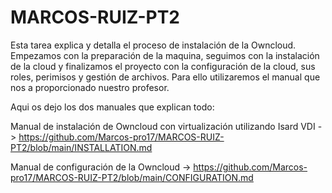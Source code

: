 # MARCOS-RUIZ-PT2

Esta tarea explica y detalla el proceso de instalación de la Owncloud. Empezamos con la preparación de la maquina, seguimos con la instalación de la cloud y finalizamos el proyecto con la configuración de la cloud, sus roles, perimisos y gestión de archivos.
Para ello utilizaremos el manual que nos a proporcionado nuestro profesor.

Aqui os dejo los dos manuales que explican todo:

Manual de instalación de Owncloud con virtualización utilizando Isard VDI -> https://github.com/Marcos-pro17/MARCOS-RUIZ-PT2/blob/main/INSTALLATION.md

Manual de configuración de la Owncloud -> https://github.com/Marcos-pro17/MARCOS-RUIZ-PT2/blob/main/CONFIGURATION.md
